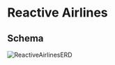 # Reactive Airlines

## Schema
![ReactiveAirlinesERD](https://user-images.githubusercontent.com/85122787/156477094-a24ae5eb-def9-41d8-8f15-efcf0bd575d1.svg)
